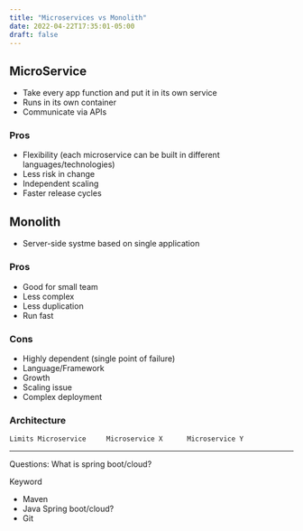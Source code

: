 ```yaml
---
title: "Microservices vs Monolith"
date: 2022-04-22T17:35:01-05:00
draft: false
---
```


## MicroService

- Take every app function and put it in its own service
- Runs in its own container
- Communicate via APIs

### Pros
- Flexibility (each microservice can be built in different languages/technologies)
- Less risk in change
- Independent scaling
- Faster release cycles

## Monolith
- Server-side systme based on single application 

### Pros
- Good for small team
- Less complex
- Less duplication
- Run fast


### Cons
- Highly dependent (single point of failure)
- Language/Framework
- Growth
- Scaling issue
- Complex deployment

### Architecture 
```
Limits Microservice     Microservice X      Microservice Y
```
---

Questions:
What is spring boot/cloud?


Keyword
- Maven
- Java Spring boot/cloud?
- Git

